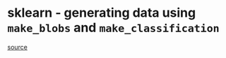 # sklearn - generating data using `make_blobs` and `make_classification`

[source](https://shielamms.github.io/Getting-Data-for-Machine-Learning/generating-data/Using%20Scikitlearn.html)
